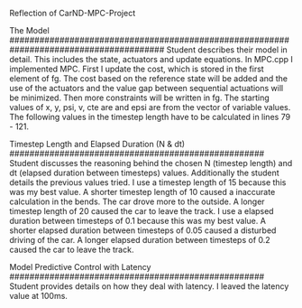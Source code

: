 Reflection of CarND-MPC-Project

The Model #######################################################################################
Student describes their model in detail. This includes the state, actuators and update equations.
In MPC.cpp I implemented MPC. First I update the cost, which is stored in the first element of fg.
The cost based on the reference state will be added and the use of the actuators and the value gap
between sequential actuations will be minimized.
Then more constraints will be written in fg.
The starting values of x, y, psi, v, cte are and epsi are from the vector of variable values.
The following values in the timestep length have to be calculated in lines 79 - 121.

Timestep Length and Elapsed Duration (N & dt) ###################################################
Student discusses the reasoning behind the chosen N (timestep length) and dt (elapsed duration between timesteps) values.
Additionally the student details the previous values tried.
I use a timestep length of 15 because this was my best value.
A shorter timestep length of 10 caused a inaccurate calculation in the bends. The car drove more to the outside.
A longer timestep length of 20 caused the car to leave the track.
I use a elapsed duration between timesteps of 0.1 because this was my best value.
A shorter elapsed duration between timesteps of 0.05 caused a disturbed driving of the car.
A longer elapsed duration between timesteps of 0.2 caused the car to leave the track.

Model Predictive Control with Latency ###################################################
Student provides details on how they deal with latency.
I leaved the latency value at 100ms.
